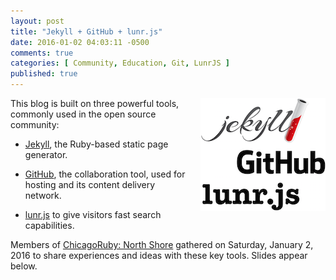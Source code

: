 ```yaml
---
layout: post
title: "Jekyll + GitHub + lunr.js"
date: 2016-01-02 04:03:11 -0500
comments: true
categories: [ Community, Education, Git, LunrJS ]
published: true
---
```


<img style="margin-left:20px" src="/images/jekyll_github_lunrjs.png" align="right">

This blog is built on three powerful tools, commonly used in the open source community:

* [Jekyll](/blog/2015/06/24/getting-started-with-jekyll/), the Ruby-based static page generator. 

* [GitHub](/blog/2015/07/22/github-pages-quick-start-guide/), the collaboration tool, used for hosting and its content delivery network. 

* [lunr.js](http://lunrjs.com) to give visitors fast search capabilities.

Members of [ChicagoRuby: North Shore](http://www.meetup.com/ChicagoRuby/events/225788039/) gathered on Saturday, January 2, 2016 to share experiences and ideas with these key tools. Slides appear below.

<!--more-->

<script async class="speakerdeck-embed" data-id="cf126feed58e434e97e359b608fed2ca" data-ratio="1.77777777777778" src="//speakerdeck.com/assets/embed.js"></script>

